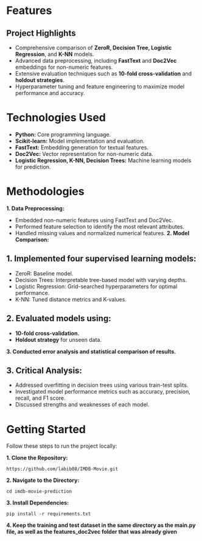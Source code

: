 # Features
## Project Highlights
* Comprehensive comparison of **ZeroR, Decision Tree, Logistic Regression**, and **K-NN** models.
* Advanced data preprocessing, including **FastText** and **Doc2Vec** embeddings for non-numeric features.
* Extensive evaluation techniques such as **10-fold cross-validation** and **holdout strategies**.
* Hyperparameter tuning and feature engineering to maximize model performance and accuracy.
# Technologies Used
* **Python:** Core programming language.
* **Scikit-learn:** Model implementation and evaluation.
* **FastText:** Embedding generation for textual features.
* **Doc2Vec:** Vector representation for non-numeric data.
* **Logistic Regression, K-NN, Decision Trees:** Machine learning models for prediction.
# Methodologies
**1. Data Preprocessing:**

* Embedded non-numeric features using FastText and Doc2Vec.
* Performed feature selection to identify the most relevant attributes.
* Handled missing values and normalized numerical features.
**2. Model Comparison:**

## 1. Implemented four supervised learning models:
* ZeroR: Baseline model.
* Decision Trees: Interpretable tree-based model with varying depths.
* Logistic Regression: Grid-searched hyperparameters for optimal performance.
* K-NN: Tuned distance metrics and K-values.
  
## 2. Evaluated models using:
* **10-fold cross-validation.**
* **Holdout strategy** for unseen data.

**3. Conducted error analysis and statistical comparison of results.**

## 3. Critical Analysis:

* Addressed overfitting in decision trees using various train-test splits.
* Investigated model performance metrics such as accuracy, precision, recall, and F1 score.
* Discussed strengths and weaknesses of each model.

# Getting Started
Follow these steps to run the project locally:

**1. Clone the Repository:**
```
https://github.com/labib08/IMDB-Movie.git
```
**2. Navigate to the Directory:**
```
cd imdb-movie-prediction
```
**3. Install Dependencies:**
```
pip install -r requirements.txt
```
**4. Keep the training and test dataset in the same directory as the main.py file, as well as the features_doc2vec folder that was already given**
